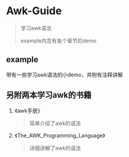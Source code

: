 # Awk-Guide
> 学习awk语法
> 
> example内含有各个章节的demo

## example

带有一些学习awk语法的小demo，并附有注释讲解

## 另附两本学习awk的书籍

1. 《awk手册》

   > 简单介绍了awk的语法

2. 《The_AWK_Programming_Language》

   > 详细讲解了awk的语法
